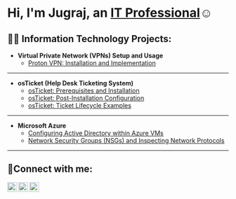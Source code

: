 <h1> Hi, I'm Jugraj, an <a href="https://linkedin.com/in/cybersingh">IT Professional</a>☺</h1>

<h2>👨‍💻 Information Technology Projects:</h2>


- <b>Virtual Private Network (VPNs) Setup and Usage</b>
  - [Proton VPN: Installation and Implementation](https://github.com/cyber-singh/protonvpn-installation)
 
****

- <b>osTicket (Help Desk Ticketing System)</b>
  - [osTicket: Prerequisites and Installation](https://github.com/cyber-singh/osticket-prereqs)
  - [osTicket: Post-Installation Configuration](https://github.com/cyber-singh/post-install-config)
  - [osTicket: Ticket Lifecycle Examples](https://github.com/cyber-singh/ticket-lifecycle)
 

****
    
- <b>Microsoft Azure</b>
  - [Configuring Active Directory within Azure VMs](https://github.com/cyber-singh/configure-ad)
  - [Network Security Groups (NSGs) and Inspecting Network Protocols](https://github.com/cyber-singh/azure-network-protocols)
 

****
    

<h2>🤳Connect with me:</h2>

[<img align="left" alt="cybersingh_X | Twitter" width="22px" src="https://cdn.jsdelivr.net/npm/simple-icons@v3/icons/twitter.svg" />][twitter]
[<img align="left" alt="cybersingh | LinkedIn" width="22px" src="https://cdn.jsdelivr.net/npm/simple-icons@v3/icons/linkedin.svg" />][linkedin]
[<img align="left" alt="Josh | Instagram" width="22px" src="https://cdn.jsdelivr.net/npm/simple-icons@v3/icons/instagram.svg" />][instagram]

[twitter]: https://twitter.com/cybersingh_X
[instagram]: https://www.instagram.com/Josh
[linkedin]: https://linkedin.com/in/cybersingh
